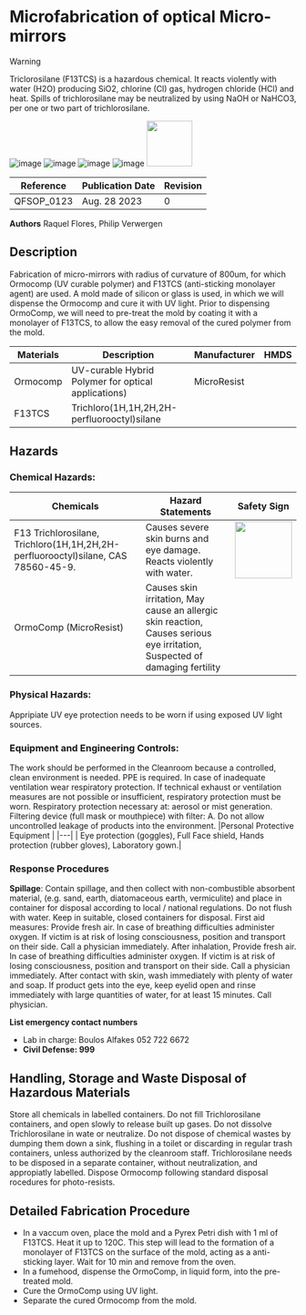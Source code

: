 # Microfabrication of optical Micro-mirrors

> [!WARNING]
> Triclorosilane (F13TCS) is a hazardous chemical. It reacts violently with water (H2O) producing SiO2, chlorine (Cl) gas, hydrogen chloride (HCl) and heat. Spills of trichlorosilane may be neutralized by using NaOH or NaHCO3, per one or two part of trichlorosilane.

![image](https://github.com/tii-qfoundry/SOP/assets/14344419/aabde309-ce50-4a38-96ea-d14960f12dff) ![image](https://github.com/tii-qfoundry/SOP/assets/14344419/5d1ecf5b-9614-4297-beb7-cc6cf63310fb)
![image](https://github.com/tii-qfoundry/SOP/assets/14344419/f06a5444-b751-4e2e-8c37-4f0f6753b0d6) ![image](https://github.com/tii-qfoundry/SOP/assets/14344419/b2310d8b-cfdb-4b34-bbc3-2c6f5ce9bcf7)
<img src ="https://github.com/tii-qfoundry/SOP/assets/14344419/7e58103a-1248-4cff-a929-7379130e0fb7" width=80>

| Reference | Publication Date | Revision |
|----|----|----|
|QFSOP_0123 | Aug. 28 2023 | 0 |


**Authors**
Raquel Flores,
Philip Verwergen

##   Description
Fabrication of micro-mirrors with radius of curvature of 800um, for which Ormocomp (UV curable polymer) and 
F13TCS (anti-sticking monolayer agent) are used. A mold made of silicon or glass is used, in which we will 
dispense the Ormocomp and cure it with UV light. Prior to dispensing OrmoComp, we will need to pre-treat the 
mold by coating it with a monolayer of F13TCS, to allow the easy removal of the cured polymer from the mold. 

|Materials| Description | Manufacturer | HMDS|
|---|---|---|---|
|Ormocomp | UV-curable Hybrid Polymer for optical applications)| MicroResist | |
|F13TCS| Trichloro(1H,1H,2H,2H-perfluorooctyl)silane | | |

##   Hazards
### Chemical Hazards:
|Chemicals|**Hazard Statements**|Safety Sign|
|---|---|---|
| F13 Trichlorosilane, Trichloro(1H,1H,2H,2H-perfluorooctyl)silane, CAS 78560-45-9. | Causes severe skin burns and eye damage. Reacts violently with water. | <img src="https://github.com/tii-qfoundry/SOP/assets/14344419/59c6472e-11ec-4888-907a-a8a18f57b702" width=100> 
| OrmoComp (MicroResist) | Causes skin irritation, May cause an allergic skin reaction, Causes serious eye irritation, Suspected of damaging fertility | |

### Physical Hazards:
Appripiate UV eye protection needs to be worn if using exposed UV light sources.
### Equipment and Engineering Controls:
The work should be performed in the Cleanroom because a controlled, clean environment is needed. PPE is required. In case of inadequate ventilation wear respiratory protection. 
If technical exhaust or ventilation measures are not possible or insufficient, respiratory protection must be worn. Respiratory protection necessary at: aerosol or
mist generation. Filtering device (full mask or mouthpiece) with filter: A. Do not allow uncontrolled leakage of products into the environment.
|Personal Protective Equipment |
|---|
| Eye protection (goggles), Full Face shield, Hands protection (rubber gloves), Laboratory gown.|

### Response Procedures
**Spillage**: Contain spillage, and then collect with non-combustible absorbent material, (e.g. sand,
earth, diatomaceous earth, vermiculite) and place in container for disposal according to local /
national regulations. Do not flush with water. Keep in suitable, closed containers for disposal.
First aid measures: Provide fresh air. In case of breathing difficulties administer oxygen. If victim is at
risk of losing consciousness, position and transport on their side. Call a physician immediately. After
inhalation, Provide fresh air. In case of breathing difficulties administer oxygen. If victim is at risk of
losing consciousness, position and transport on their side. Call a physician immediately. After contact
with skin, wash immediately with plenty of water and soap. If product gets into the eye, keep eyelid
open and rinse immediately with large quantities of water, for at least 15 minutes. Call physician.

**List emergency contact numbers**
- Lab in charge: Boulos Alfakes 052 722 6672
- **Civil Defense: 999**

## Handling, Storage and Waste Disposal of Hazardous Materials
Store all chemicals in labelled containers. Do not fill Trichlorosilane containers, and open slowly to release built up gases. Do not dissolve Trichlorosilane in wate or neutralize.
Do not dispose of chemical wastes by dumping them down a sink, flushing in a toilet or discarding in regular trash containers, unless authorized by the cleanroom staff. 
Trichlorosilane needs to be disposed in a separate container, without neutralization, and appropiatly labelled.
Dispose Ormocomp following standard disposal rocedures for photo-resists.

## Detailed Fabrication Procedure
- In a vaccum oven, place the mold and a Pyrex Petri dish with 1 ml of F13TCS. Heat it up to
120C. This step will lead to the formation of a monolayer of F13TCS on the surface of the mold,
acting as a anti-sticking layer. Wait for 10 min and remove from the oven.
- In a fumehood, dispense the OrmoComp, in liquid form, into the pre-treated mold.
- Cure the OrmoComp using UV light.
- Separate the cured Ormocomp from the mold. 

